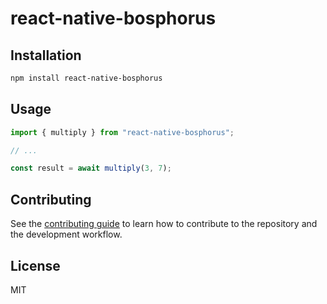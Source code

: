 # react-native-bosphorus

 

## Installation

```sh
npm install react-native-bosphorus
```

## Usage

```js
import { multiply } from "react-native-bosphorus";

// ...

const result = await multiply(3, 7);
```

## Contributing

See the [contributing guide](CONTRIBUTING.md) to learn how to contribute to the repository and the development workflow.

## License

MIT
